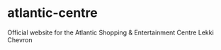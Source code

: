# atlantic-centre
Official website for the Atlantic Shopping &amp; Entertainment Centre Lekki Chevron

